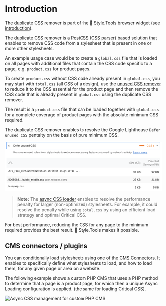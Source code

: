 # Introduction

The duplicate CSS remover is part of the 📐 Style.Tools browser widget (see [introduction](../README.md)).

The duplicate CSS remover is a [PostCSS](https://github.com/postcss/postcss) (CSS parser) based solution that enables to remove CSS code from a stylesheet that is present in one or more other stylesheets. 

An example usage case would be to create a `global.css` file that is loaded on all pages with additional files that contain the CSS code specific to a page, e.g. `product.css` for product pages. 

To create `product.css` without CSS code already present in `global.css`, you may start with `total.css` (all CSS of a design), use the [unused CSS remover](unused-css-remover/README.md) to reduce it to the CSS essential for the product page and then remove the CSS code that is already present in `global.css` using the duplicate CSS remover. 

The result is a `product.css` file that can be loaded together with `global.css` for a complete coverage of product pages with the absolute minimum CSS required.

The duplicate CSS remover enables to resolve the Google Lighthouse `Defer unused CSS` pentalty on the basis of pure minimum CSS.

![Google Lighthouse unused CSS penalty](../gitbook/images/lighthouse-unused-css-penalty.png)

> **Note:** The [async CSS loader](async/README.md) enables to resolve the performance penalty for larger (non-optimized) stylesheets. For example, it could resolve the penalty while using `total.css` by using an efficient load strategy and optimal Critical CSS.

For best performance, reducing the CSS for any page to the minimum required provides the best result. 📐 Style.Tools makes it possible.

## CMS connectors / plugins

You can conditionally load stylesheets using one of the [CMS Connectors](https://github.com/style-tools). It enables to specifically define what stylesheets to load, and how to load them, for any given page or area on a website.

The following example shows a custom PHP CMS that uses a PHP method to determine that a page is a product page, for which then a unique Async Loading configuration is applied. (the same for loading Critical CSS).

![Async CSS management for custom PHP CMS](../gitbook/images/async-custom-php-cms.png)